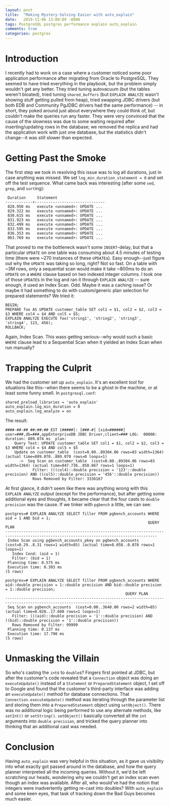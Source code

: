 ```yaml
---
layout: post
title:  "Making Mystery-Solving Easier with auto_explain"
date:   2019-11-06 13:00:09 -0800
tags: PostgreSQL postgres performance explain auto_explain
comments: true
categories: postgres
---
```


# Introduction
I recently had to work on a case where a customer noticed some poor application performance after migrating from Oracle to PostgreSQL.  They seemed to have tried everything in the playbook, but the problem simply wouldn't get any better.  They tried tuning autovacuum (but the tables weren't bloated), tried tuning `shared_buffers` (but `EXPLAIN ANALYZE` wasn't showing stuff getting pulled from heap), tried swapping JDBC drivers (but both EDB and Community PgJDBC drivers had the same performance) -- in short, they poked around just about everywhere they could think of, but couldn't make the queries run any faster.  They were very convinced that the cause of the slowness was due to some waiting required after inserting/updating rows in the database; we removed the replica and had the application work with just one database, but the statistics didn't change--it was still slower than expected.

# Getting Past the Smoke
The first step we took in resolving this issue was to log all durations, just in case anything was missed.  We set `log_min_duration_statement = 0` and set off the test sequence.  What came back was interesting (after some `sed`, `grep`, and `sort`ing):
```
 Duration     Statement
------------+-------------------------------
 828.950 ms   execute <unnamed>: UPDATE ...
 829.322 ms   execute <unnamed>: UPDATE ...
 830.615 ms   execute <unnamed>: UPDATE ...
 831.923 ms   execute <unnamed>: UPDATE ...
 832.499 ms   execute <unnamed>: UPDATE ...
 833.595 ms   execute <unnamed>: UPDATE ...
 836.353 ms   execute <unnamed>: UPDATE ...
 863.769 ms   execute <unnamed>: UPDATE ...
```

That proved to me the bottleneck wasn't some `INSERT`-delay, but that a particular `UPDATE` on one table was consuming about 4.5 minutes of testing time (there were ~270 instances of these `UPDATE`s).  Easy enough--just figure out why the `UPDATE` was taking so long, right?  Not so fast.  On a table with ~3M rows, only a sequential scan would make it take ~800ms to do an `UPDATE` on a `WHERE` clause based on two indexed integer columns.  I took one of those `UPDATE`s in the log and ran it through `EXPLAIN ANALYZE` -- sure enough, it used an Index Scan.  Odd.  Maybe it was a caching issue?  Or maybe it had something to do with custom/generic plan selection for prepared statements?  We tried it:
```
BEGIN;
PREPARE foo AS UPDATE customer_table SET col1 = $1, col2 = $2, col3 = $3 WHERE col4 = $4 AND col5 = $5;
EXPLAIN ANALYZE EXECUTE foo('string1', 'string2', 'string3', 'string4', 123, 456);
ROLLBACK;
```

Again, Index Scan.  This wass getting serious--why would such a basic `WHERE` clause lead to a Sequential Scan when it yielded an Index Scan when run manually?

# Trapping the Culprit
We had the customer set up `auto_explain`.  It's an excellent tool for situations like this--when there seems to be a ghost in the machine, or at least some funny smell.  In `postgresql.conf`:
```
shared_preload_libraries = 'auto_explain'
auto_explain.log_min_duration = 0
auto_explain.log_analyze = on
```

The result:
```
####-##-## ##:##:## EST [#####]: [###-#] [xid=######] user=###,db=###,appEnterpriseDB JDBC Driver,client=### LOG:  00000: duration: 889.074 ms  plan:
    Query Text: UPDATE customer_table SET col1 = $1, col2 = $2, col3 = $3 WHERE col4 = $4 AND col5 = $5
    Update on customer_table  (cost=0.00..89304.06 rows=83 width=1364) (actual time=889.070..889.070 rows=0 loops=1)
      ->  Seq Scan on customer_table  (cost=0.00..89304.06 rows=83 width=1364) (actual time=847.736..850.867 rows=1 loops=1)
            Filter: (((col4)::double precision = '123'::double precision) AND ((col5)::double precision = '456'::double precision))
            Rows Removed by Filter: 3336167
```

At first glance, it didn't seem like there was anything wrong with this `EXPLAIN ANALYZE` output (except for the performance), but after getting some additional eyes and thoughts, it became clear that the four casts to `double precision` was the cause.  If we tinker with `pgbench` a little, we can see:
```
postgres=# EXPLAIN ANALYZE SELECT filler FROM pgbench_accounts WHERE aid = 1 AND bid = 1;
                                                               QUERY PLAN                                                                
-----------------------------------------------------------------------------------------------------------------------------------------
 Index Scan using pgbench_accounts_pkey on pgbench_accounts  (cost=0.29..8.31 rows=1 width=85) (actual time=0.058..0.078 rows=1 loops=1)
   Index Cond: (aid = 1)
   Filter: (bid = 1)
 Planning time: 0.575 ms
 Execution time: 0.303 ms
(5 rows)

postgres=# EXPLAIN ANALYZE SELECT filler FROM pgbench_accounts WHERE aid::double precision = 1::double precision AND bid::double precision = 1::double precision;
                                                     QUERY PLAN                                                      
---------------------------------------------------------------------------------------------------------------------
 Seq Scan on pgbench_accounts  (cost=0.00..3640.00 rows=2 width=85) (actual time=0.028..17.608 rows=1 loops=1)
   Filter: (((aid)::double precision = '1'::double precision) AND ((bid)::double precision = '1'::double precision))
   Rows Removed by Filter: 99999
 Planning time: 0.137 ms
 Execution time: 17.790 ms
(5 rows)
```

# Unmasking the Villain
So who's casting the `int`s to `double`s?  Fingers first pointed at JDBC, but after the customer's code revealed that a `Connection` object was doing an `executeUpdate()` instead of a `Statement` or `PreparedStatement` object, I set off to Google and found that the customer's third-party interface was adding an `executeUpdate()` method for database connections.  That `Connection.executeUpdate()` method was iterating through the parameter list and storing them into a `PreparedStatement` object using `setObject()`.  There was no additional logic being performed to use any alternate methods, like `setInt()` or `setString()`.  `setObject()` basically converted all the `int` arguments into `double precision`, and tricked the query planner into thinking that an additional cast was needed.

# Conclusion
Having `auto_explain` was very helpful in this situation, as it gave us visibility into what exactly got passed around in the database, and how the query planner interpreted all the incoming queries.  Without it, we'd be left scratching our heads, wondering why we couldn't get an index scan even though an index was available.  After all, who would've had the notion that integers were inadvertently getting re-cast into doubles?  With `auto_explain` and some keen eyes, that task of tracking down the Bad Guys becomes much easier.
